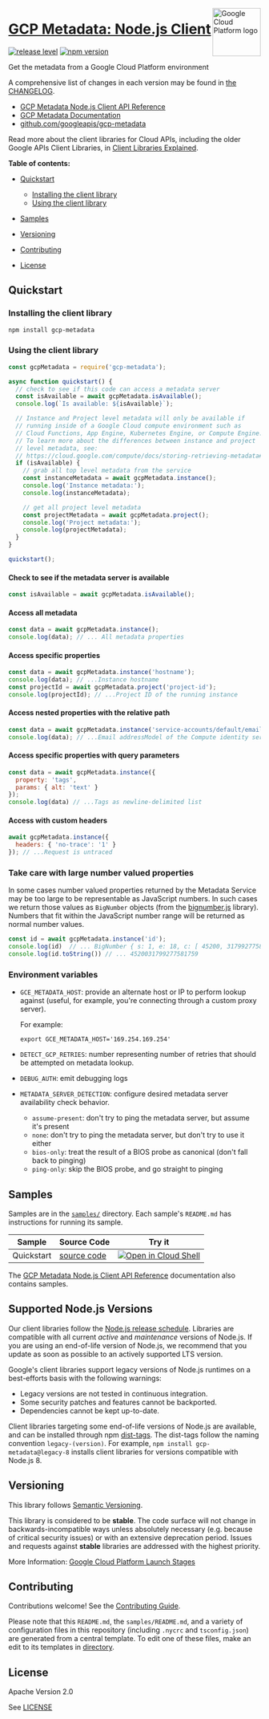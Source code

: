 [//]: # "This README.md file is auto-generated, all changes to this file will be lost."
[//]: # "To regenerate it, use `python -m synthtool`."
<img src="https://avatars2.githubusercontent.com/u/2810941?v=3&s=96" alt="Google Cloud Platform logo" title="Google Cloud Platform" align="right" height="96" width="96"/>

# [GCP Metadata: Node.js Client](https://github.com/googleapis/gcp-metadata)

[![release level](https://img.shields.io/badge/release%20level-stable-brightgreen.svg?style=flat)](https://cloud.google.com/terms/launch-stages)
[![npm version](https://img.shields.io/npm/v/gcp-metadata.svg)](https://www.npmjs.org/package/gcp-metadata)




Get the metadata from a Google Cloud Platform environment


A comprehensive list of changes in each version may be found in
[the CHANGELOG](https://github.com/googleapis/gcp-metadata/blob/main/CHANGELOG.md).

* [GCP Metadata Node.js Client API Reference][client-docs]
* [GCP Metadata Documentation][product-docs]
* [github.com/googleapis/gcp-metadata](https://github.com/googleapis/gcp-metadata)

Read more about the client libraries for Cloud APIs, including the older
Google APIs Client Libraries, in [Client Libraries Explained][explained].

[explained]: https://cloud.google.com/apis/docs/client-libraries-explained

**Table of contents:**


* [Quickstart](#quickstart)

  * [Installing the client library](#installing-the-client-library)
  * [Using the client library](#using-the-client-library)
* [Samples](#samples)
* [Versioning](#versioning)
* [Contributing](#contributing)
* [License](#license)

## Quickstart

### Installing the client library

```bash
npm install gcp-metadata
```


### Using the client library

```javascript
const gcpMetadata = require('gcp-metadata');

async function quickstart() {
  // check to see if this code can access a metadata server
  const isAvailable = await gcpMetadata.isAvailable();
  console.log(`Is available: ${isAvailable}`);

  // Instance and Project level metadata will only be available if
  // running inside of a Google Cloud compute environment such as
  // Cloud Functions, App Engine, Kubernetes Engine, or Compute Engine.
  // To learn more about the differences between instance and project
  // level metadata, see:
  // https://cloud.google.com/compute/docs/storing-retrieving-metadata#project-instance-metadata
  if (isAvailable) {
    // grab all top level metadata from the service
    const instanceMetadata = await gcpMetadata.instance();
    console.log('Instance metadata:');
    console.log(instanceMetadata);

    // get all project level metadata
    const projectMetadata = await gcpMetadata.project();
    console.log('Project metadata:');
    console.log(projectMetadata);
  }
}

quickstart();

```

#### Check to see if the metadata server is available
```js
const isAvailable = await gcpMetadata.isAvailable();
```

#### Access all metadata

```js
const data = await gcpMetadata.instance();
console.log(data); // ... All metadata properties
```

#### Access specific properties
```js
const data = await gcpMetadata.instance('hostname');
console.log(data); // ...Instance hostname
const projectId = await gcpMetadata.project('project-id');
console.log(projectId); // ...Project ID of the running instance
```

#### Access nested properties with the relative path
```js
const data = await gcpMetadata.instance('service-accounts/default/email');
console.log(data); // ...Email addressModel of the Compute identity service account
```

#### Access specific properties with query parameters
```js
const data = await gcpMetadata.instance({
  property: 'tags',
  params: { alt: 'text' }
});
console.log(data) // ...Tags as newline-delimited list
```

#### Access with custom headers
```js
await gcpMetadata.instance({
  headers: { 'no-trace': '1' }
}); // ...Request is untraced
```

### Take care with large number valued properties

In some cases number valued properties returned by the Metadata Service may be
too large to be representable as JavaScript numbers. In such cases we return
those values as `BigNumber` objects (from the [bignumber.js](https://github.com/MikeMcl/bignumber.js) library). Numbers
that fit within the JavaScript number range will be returned as normal number
values.

```js
const id = await gcpMetadata.instance('id');
console.log(id)  // ... BigNumber { s: 1, e: 18, c: [ 45200, 31799277581759 ] }
console.log(id.toString()) // ... 4520031799277581759
```

### Environment variables

* `GCE_METADATA_HOST`: provide an alternate host or IP to perform lookup against (useful, for example, you're connecting through a custom proxy server).

  For example:
  ```
  export GCE_METADATA_HOST='169.254.169.254'
  ```

* `DETECT_GCP_RETRIES`: number representing number of retries that should be attempted on metadata lookup.

* `DEBUG_AUTH`: emit debugging logs

* `METADATA_SERVER_DETECTION`: configure desired metadata server availability check behavior.

  * `assume-present`: don't try to ping the metadata server, but assume it's present
  * `none`: don't try to ping the metadata server, but don't try to use it either
  * `bios-only`: treat the result of a BIOS probe as canonical (don't fall back to pinging)
  * `ping-only`: skip the BIOS probe, and go straight to pinging


## Samples

Samples are in the [`samples/`](https://github.com/googleapis/gcp-metadata/tree/main/samples) directory. Each sample's `README.md` has instructions for running its sample.

| Sample                      | Source Code                       | Try it |
| --------------------------- | --------------------------------- | ------ |
| Quickstart | [source code](https://github.com/googleapis/gcp-metadata/blob/main/samples/quickstart.js) | [![Open in Cloud Shell][shell_img]](https://console.cloud.google.com/cloudshell/open?git_repo=https://github.com/googleapis/gcp-metadata&page=editor&open_in_editor=samples/quickstart.js,samples/README.md) |



The [GCP Metadata Node.js Client API Reference][client-docs] documentation
also contains samples.

## Supported Node.js Versions

Our client libraries follow the [Node.js release schedule](https://github.com/nodejs/release#release-schedule).
Libraries are compatible with all current _active_ and _maintenance_ versions of
Node.js.
If you are using an end-of-life version of Node.js, we recommend that you update
as soon as possible to an actively supported LTS version.

Google's client libraries support legacy versions of Node.js runtimes on a
best-efforts basis with the following warnings:

* Legacy versions are not tested in continuous integration.
* Some security patches and features cannot be backported.
* Dependencies cannot be kept up-to-date.

Client libraries targeting some end-of-life versions of Node.js are available, and
can be installed through npm [dist-tags](https://docs.npmjs.com/cli/dist-tag).
The dist-tags follow the naming convention `legacy-(version)`.
For example, `npm install gcp-metadata@legacy-8` installs client libraries
for versions compatible with Node.js 8.

## Versioning

This library follows [Semantic Versioning](http://semver.org/).



This library is considered to be **stable**. The code surface will not change in backwards-incompatible ways
unless absolutely necessary (e.g. because of critical security issues) or with
an extensive deprecation period. Issues and requests against **stable** libraries
are addressed with the highest priority.






More Information: [Google Cloud Platform Launch Stages][launch_stages]

[launch_stages]: https://cloud.google.com/terms/launch-stages

## Contributing

Contributions welcome! See the [Contributing Guide](https://github.com/googleapis/gcp-metadata/blob/main/CONTRIBUTING.md).

Please note that this `README.md`, the `samples/README.md`,
and a variety of configuration files in this repository (including `.nycrc` and `tsconfig.json`)
are generated from a central template. To edit one of these files, make an edit
to its templates in
[directory](https://github.com/googleapis/synthtool).

## License

Apache Version 2.0

See [LICENSE](https://github.com/googleapis/gcp-metadata/blob/main/LICENSE)

[client-docs]: https://cloud.google.com/nodejs/docs/reference/gcp-metadata/latest
[product-docs]: https://cloud.google.com/compute/docs/storing-retrieving-metadata
[shell_img]: https://gstatic.com/cloudssh/images/open-btn.png
[projects]: https://console.cloud.google.com/project
[billing]: https://support.google.com/cloud/answer/6293499#enable-billing

[auth]: https://cloud.google.com/docs/authentication/getting-started
